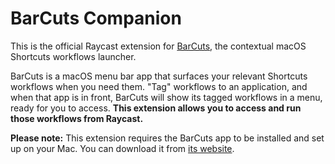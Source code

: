 # BarCuts Companion

This is the official Raycast extension for [BarCuts](https://actions.work/barcuts?ref=raycast), the contextual macOS Shortcuts workflows launcher.

BarCuts is a macOS menu bar app that surfaces your relevant Shortcuts workflows when you need them. "Tag" workflows to an application, and when that app is in front, BarCuts will show its tagged workflows in a menu, ready for you to access. **This extension allows you to access and run those workflows from Raycast.**

**Please note:** This extension requires the BarCuts app to be installed and set up on your Mac. You can download it from [its website](https://actions.work/barcuts?ref=raycast).

